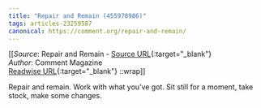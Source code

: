 ```yaml
---
title: "Repair and Remain (455978986)"
tags: articles-23259587
canonical: https://comment.org/repair-and-remain/
---
```


[[_Source_: Repair and Remain - [Source URL](https://comment.org/repair-and-remain/){:target="_blank"}<br>
_Author_: Comment Magazine<br>
[Readwise URL](https://readwise.io/open/455978986){:target="_blank"}
::wrap]]

Repair and remain. Work with what you’ve got. Sit still for a moment, take stock, make some changes.
